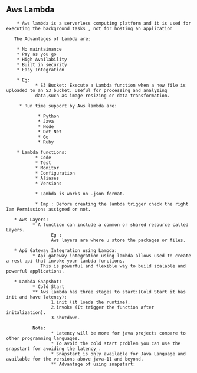 ## Aws Lambda

        * Aws lambda is a serverless computing platform and it is used for executing the background tasks , not for hosting an application
      
       The Advantages of Lambda are:
       
        * No maintainance 
        * Pay as you go
        * High Availability
        * Built in security
        * Easy Integration 
        
        * Eg:
               * S3 Bucket: Execute a Lambda function when a new file is uploaded to an S3 bucket. Useful for processing and analyzing 
               data,such as image resizing or data transformation.

         * Run time support by Aws lambda are:
         
                * Python 
                * Java
                * Node
                * Dot Net
                * Go
                * Ruby
                
        * Lambda functions:
               * Code
               * Test
               * Monitor
               * Configuration
               * Aliases
               * Versions
               
               * Lambda is works on .json format.
               
               * Imp : Before creating the lambda trigger check the right Iam Permissions assigned or not.
               
       * Aws Layers:
              * A function can include a common or shared resource called Layers.
                     Eg :
                     Aws layers are where u store the packages or files.
              
       * Api Gateway Integration using Lambda:
              * Api gateway integration using lambda allows used to create a rest api that invoke your lambda functions.
                 This is powerful and flexible way to build scalable and powerful applications.

       * Lambda Snapshot:
              * Cold Start
              ** Aws lambda has three stages to start:(Cold Start it has init and have latency): 
                     1.init (it loads the runtime).
                     2.invoke (It trigger the function after initalization).
                     3.shutdown.
                     
              Note: 
                     * Latency will be more for java projects compare to other programming languages.
                     * To avoid the cold start problem you can use the snapstart for avoiding the latency .
                     * Snapstart is only available for Java Language and available for the versions above java-11 and beyond.
                     ** Advantage of using snapstart:
                            
                     
                     
              
        
        

    
